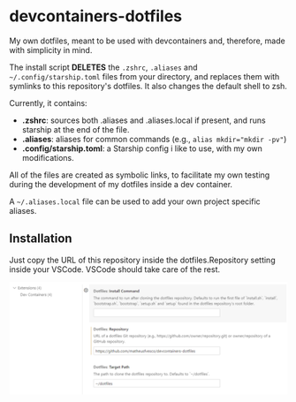 # devcontainers-dotfiles
My own dotfiles, meant to be used with devcontainers and, therefore, made with simplicity in mind.

The install script **DELETES** the `.zshrc`, `.aliases` and `~/.config/starship.toml` files from your directory, and replaces them with symlinks to this repository's dotfiles. It also changes the default shell to zsh.

Currently, it contains:
* **.zshrc**: sources both .aliases and .aliases.local if present, and runs starship at the end of the file.
* **.aliases**: aliases for common commands (e.g., `alias mkdir="mkdir -pv"`)
* **.config/starship.toml**: a Starship config i like to use, with my own modifications.

All of the files are created as symbolic links, to facilitate my own testing during the development of my dotfiles inside a dev container.

A `~/.aliases.local` file can be used to add your own project specific aliases.

## Installation

Just copy the URL of this repository inside the dotfiles.Repository setting inside your VSCode. VSCode should take care of the rest.

![VSCode Dev Container Dotfile settings](images/dotfiles_vscode_settings.png)

